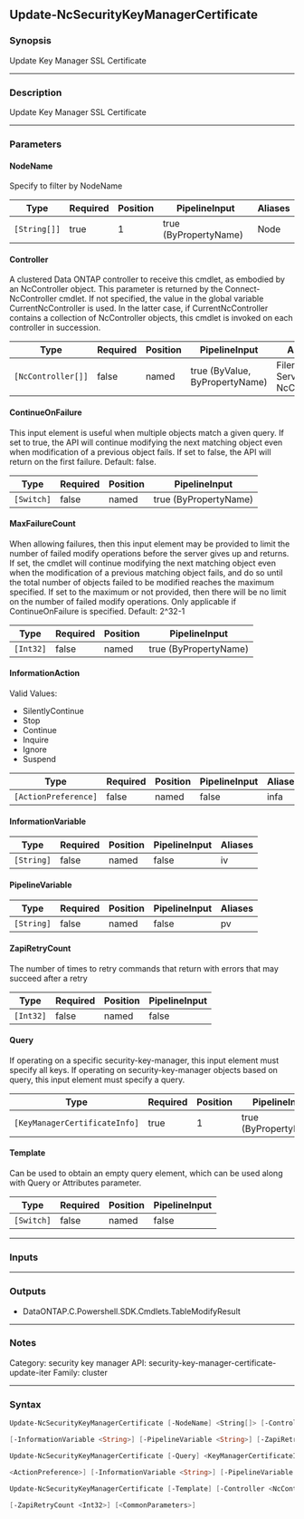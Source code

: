 Update-NcSecurityKeyManagerCertificate
--------------------------------------

### Synopsis
Update Key Manager SSL Certificate

---

### Description

Update Key Manager SSL Certificate

---

### Parameters
#### **NodeName**
Specify to filter by NodeName

|Type        |Required|Position|PipelineInput        |Aliases|
|------------|--------|--------|---------------------|-------|
|`[String[]]`|true    |1       |true (ByPropertyName)|Node   |

#### **Controller**
A clustered Data ONTAP controller to receive this cmdlet, as embodied by an NcController object.  This parameter is returned by the Connect-NcController cmdlet.  If not specified, the value in the global variable CurrentNcController is used.  In the latter case, if CurrentNcController contains a collection of NcController objects, this cmdlet is invoked on each controller in succession.

|Type              |Required|Position|PipelineInput                 |Aliases                          |
|------------------|--------|--------|------------------------------|---------------------------------|
|`[NcController[]]`|false   |named   |true (ByValue, ByPropertyName)|Filer<br/>Server<br/>NcController|

#### **ContinueOnFailure**
This input element is useful when multiple objects match a given query.  If set to true, the API will continue modifying the next matching object even when modification of a previous object fails.  If set to false, the API will return on the first failure.  Default: false.

|Type      |Required|Position|PipelineInput        |
|----------|--------|--------|---------------------|
|`[Switch]`|false   |named   |true (ByPropertyName)|

#### **MaxFailureCount**
When allowing failures, then this input element may be provided to limit the number of failed modify operations before the server gives up and returns.  If set, the cmdlet will continue modifying the next matching object even when the modification of a previous matching object fails, and do so until the total number of objects failed to be modified reaches the maximum specified.  If set to the maximum or not provided, then there will be no limit on the number of failed modify operations.  Only applicable if ContinueOnFailure is specified.  Default: 2^32-1

|Type     |Required|Position|PipelineInput        |
|---------|--------|--------|---------------------|
|`[Int32]`|false   |named   |true (ByPropertyName)|

#### **InformationAction**

Valid Values:

* SilentlyContinue
* Stop
* Continue
* Inquire
* Ignore
* Suspend

|Type                |Required|Position|PipelineInput|Aliases|
|--------------------|--------|--------|-------------|-------|
|`[ActionPreference]`|false   |named   |false        |infa   |

#### **InformationVariable**

|Type      |Required|Position|PipelineInput|Aliases|
|----------|--------|--------|-------------|-------|
|`[String]`|false   |named   |false        |iv     |

#### **PipelineVariable**

|Type      |Required|Position|PipelineInput|Aliases|
|----------|--------|--------|-------------|-------|
|`[String]`|false   |named   |false        |pv     |

#### **ZapiRetryCount**
The number of times to retry commands that return with errors that may succeed after a retry

|Type     |Required|Position|PipelineInput|
|---------|--------|--------|-------------|
|`[Int32]`|false   |named   |false        |

#### **Query**
If operating on a specific security-key-manager, this input element must specify all keys. If operating on security-key-manager objects based on query, this input element must specify a query.

|Type                         |Required|Position|PipelineInput        |
|-----------------------------|--------|--------|---------------------|
|`[KeyManagerCertificateInfo]`|true    |1       |true (ByPropertyName)|

#### **Template**
Can be used to obtain an empty query element, which can be used along with Query or Attributes parameter.

|Type      |Required|Position|PipelineInput|
|----------|--------|--------|-------------|
|`[Switch]`|false   |named   |false        |

---

### Inputs

---

### Outputs
* DataONTAP.C.Powershell.SDK.Cmdlets.TableModifyResult

---

### Notes
Category: security key manager
API: security-key-manager-certificate-update-iter
Family: cluster

---

### Syntax
```PowerShell
Update-NcSecurityKeyManagerCertificate [-NodeName] <String[]> [-Controller <NcController[]>] [-ContinueOnFailure] [-MaxFailureCount <Int32>] [-InformationAction <ActionPreference>] 
```
```PowerShell
[-InformationVariable <String>] [-PipelineVariable <String>] [-ZapiRetryCount <Int32>] [<CommonParameters>]
```
```PowerShell
Update-NcSecurityKeyManagerCertificate [-Query] <KeyManagerCertificateInfo> [-Controller <NcController[]>] [-ContinueOnFailure] [-MaxFailureCount <Int32>] [-InformationAction 
```
```PowerShell
<ActionPreference>] [-InformationVariable <String>] [-PipelineVariable <String>] [-ZapiRetryCount <Int32>] [<CommonParameters>]
```
```PowerShell
Update-NcSecurityKeyManagerCertificate [-Template] [-Controller <NcController[]>] [-InformationAction <ActionPreference>] [-InformationVariable <String>] [-PipelineVariable <String>] 
```
```PowerShell
[-ZapiRetryCount <Int32>] [<CommonParameters>]
```
